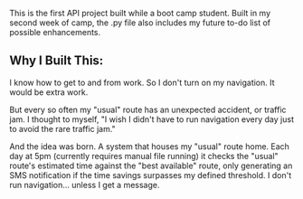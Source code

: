 This is the first API project built while a boot camp student. Built in my second week of camp, the .py file also includes my future to-do list of possible enhancements.

## Why I Built This:

I know how to get to and from work. So I don't turn on my navigation. It would be extra work.

But every so often my "usual" route has an unexpected accident, or traffic jam. I thought to myself, "I wish I didn't have to run navigation every day just to avoid the rare traffic jam."

And the idea was born. A system that houses my "usual" route home. Each day at 5pm (currently requires manual file running) it checks the "usual" route's estimated time against the "best available" route, only generating an SMS notification if the time savings surpasses my defined threshold. I don't run navigation... unless I get a message.




